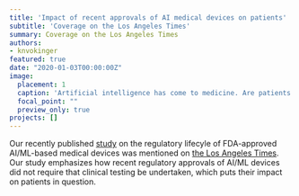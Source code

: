 ```yaml
---
title: 'Impact of recent approvals of AI medical devices on patients'
subtitle: 'Coverage on the Los Angeles Times'
summary: Coverage on the Los Angeles Times
authors: 
- knvokinger
featured: true
date: "2020-01-03T00:00:00Z"
image:
  placement: 1
  caption: 'Artificial intelligence has come to medicine. Are patients being put at risk?'
  focal_point: ""
  preview_only: true
projects: []
---
```


Our recently published [study](https://jamanetwork.com/journals/jama/fullarticle/10.1001/jama.2019.16842) on the regulatory lifecyle of FDA-approved AI/ML-based medical devices was mentioned on [the Los Angeles Times](https://www.latimes.com/business/story/2020-01-03/artificial-intelligence-healthcare). Our study emphasizes how recent regulatory approvals of AI/ML devices did not require that clinical testing be undertaken, which puts their impact on patients in question. 
